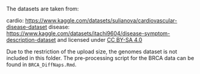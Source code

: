 The datasets are taken from:

cardio: https://www.kaggle.com/datasets/sulianova/cardiovascular-disease-dataset
disease: https://www.kaggle.com/datasets/itachi9604/disease-symptom-description-dataset and licensed under [CC BY-SA 4.0](https://creativecommons.org/licenses/by-sa/4.0/)

Due to the restriction of the upload size, the genomes dataset is not included in
this folder. The pre-processing script for the BRCA data can be found in `BRCA_DiffNaps.Rmd`.